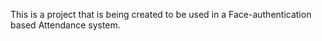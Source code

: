 This is a project that is being created to be used in a Face-authentication based Attendance system.